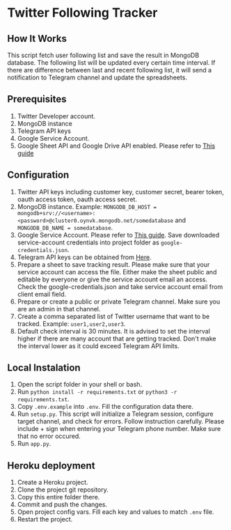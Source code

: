 # Twitter Following Tracker

## How It Works
This script fetch user following list and save the result in MongoDB database. The following list will be updated every certain time interval. If there are difference between last and recent following list, it will send a notification to Telegram channel and update the spreadsheets.

## Prerequisites

1. Twitter Developer account.
2. MongoDB instance
3. Telegram API keys
4. Google Service Account.
5. Google Sheet API and Google Drive API enabled. Please refer to [This guide](https://support.google.com/googleapi/answer/6158841?hl=en) 

## Configuration

1. Twitter API keys including customer key, customer secret, bearer token, oauth access token, oauth access secret.
2. MongoDB instance. Example: `MONGODB_DB_HOST = mongodb+srv://<username>:<password>@cluster0.oynvk.mongodb.net/somedatabase` and `MONGODB_DB_NAME = somedatabase`.
3. Google Service Account. Please refer to [This guide](https://cloud.google.com/iam/docs/creating-managing-service-accounts#creating). Save downloaded service-account credentials into project folder as `google-credentials.json`.
4. Telegram API keys can be obtained from [Here](https://core.telegram.org/api/obtaining_api_id).
5. Prepare a sheet to save tracking result. Please make sure that your service account can access the file. Either make the sheet public and editable by everyone or give the service account email an access. Check the google-credentials.json and take service account email from client email field.
6. Prepare or create a public or private Telegram channel. Make sure you are an admin in that channel.
7. Create a comma separated list of Twitter username that want to be tracked. Example: `user1,user2,user3`.
8. Default check interval is 30 minutes. It is advised to set the interval higher if there are many account that are getting tracked. Don't make the interval lower as it could exceed Telegram API limits.

## Local Instalation

1. Open the script folder in your shell or bash.
2. Run `python install -r requirements.txt` or `python3 -r requirements.txt`.
3. Copy `.env.example` into `.env`. Fill the configuration data there.
3. Run `setup.py`. This script will initialize a Telegram session, configure target channel, and check for errors. Follow instruction carefully. Please include + sign when entering your Telegram phone number. Make sure that no error occured.
4. Run `app.py`.

## Heroku deployment

1. Create a Heroku project.
2. Clone the project git repository.
3. Copy this entire folder there.
4. Commit and push the changes.
5. Open project config vars. Fill each key and values to match `.env` file.
6. Restart the project.